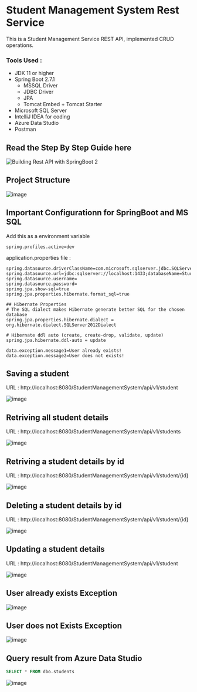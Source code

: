 # Student Management System Rest Service

This is a Student Management Service REST API, implemented CRUD operations.

### Tools Used :

- JDK 11 or higher
- Spring Boot 2.7.1
  - MSSQL Driver
  - JDBC Driver
  - JPA
  - Tomcat Embed + Tomcat Starter
- Microsoft SQL Server
- IntelliJ IDEA for coding
- Azure Data Studio
- Postman

## Read the Step By Step Guide here 
![Building Rest API with SpringBoot 2](https://medium.com/@pranoy8086/building-rest-api-with-springboot-2-9bd89fb308b0)

## Project Structure

![image](https://github.com/developersview/student-management-system-rest-service/blob/master/screenshots/projectstructure.png)

## Important Configurationn for SpringBoot and MS SQL

Add this as a environment variable

```properties
spring.profiles.active=dev
```

application.properties file :

```properties
spring.datasource.driverClassName=com.microsoft.sqlserver.jdbc.SQLServerDriver
spring.datasource.url=jdbc:sqlserver://localhost:1433;databaseName=StudentDB;encrypt=true;trustServerCertificate=true;
spring.datasource.username=
spring.datasource.password=
spring.jpa.show-sql=true
spring.jpa.properties.hibernate.format_sql=true

## Hibernate Properties
# The SQL dialect makes Hibernate generate better SQL for the chosen database
spring.jpa.properties.hibernate.dialect = org.hibernate.dialect.SQLServer2012Dialect

# Hibernate ddl auto (create, create-drop, validate, update)
spring.jpa.hibernate.ddl-auto = update

data.exception.message1=User already exists!
data.exception.message2=User does not exists!
```

## Saving a student

URL : http://localhost:8080/StudentManagementSystem/api/v1/student

![image](https://github.com/developersview/student-management-system-rest-service/blob/master/screenshots/savestudent.png)

## Retriving all student details

URL : http://localhost:8080/StudentManagementSystem/api/v1/students

![image](https://github.com/developersview/student-management-system-rest-service/blob/master/screenshots/getallstudents.png)

## Retriving a student details by id

URL : http://localhost:8080/StudentManagementSystem/api/v1/student/{id}

![image](https://github.com/developersview/student-management-system-rest-service/blob/master/screenshots/getstudentbyid.png)

## Deleting a student details by id

URL : http://localhost:8080/StudentManagementSystem/api/v1/student/{id}

![image](https://github.com/developersview/student-management-system-rest-service/blob/master/screenshots/deletestudent.png)

## Updating a student details

URL : http://localhost:8080/StudentManagementSystem/api/v1/student

![image](https://github.com/developersview/student-management-system-rest-service/blob/master/screenshots/updatestudent.png)

## User already exists Exception

![image](https://github.com/developersview/student-management-system-rest-service/blob/master/screenshots/useralreadyexist.png)

## User does not Exists Exception

![image](https://github.com/developersview/student-management-system-rest-service/blob/master/screenshots/userdoesnotexits.png)

## Query result from Azure Data Studio

```sql
SELECT * FROM dbo.students
```

![image](https://github.com/developersview/student-management-system-rest-service/blob/master/screenshots/azuredatastudio.png)
